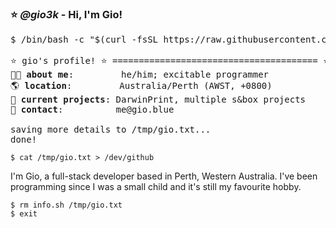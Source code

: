 ### ⭐️ *@gio3k* - Hi, I'm Gio!
<pre>
$ /bin/bash -c "$(curl -fsSL https://raw.githubusercontent.com/gio3k/gio3k/main/info.sh)"

⭐️ gio's profile! ⭐️ ======================================= ⭐️
🏃🏾 <b>about me</b>:         he/him; excitable programmer
🌎 <b>location</b>:         Australia/Perth (AWST, +0800)
📖 <b>current projects</b>: DarwinPrint, multiple s&box projects
📖 <b>contact</b>:          me@gio.blue

saving more details to /tmp/gio.txt...
done!
</pre>
```
$ cat /tmp/gio.txt > /dev/github
```
I'm Gio, a full-stack developer based in Perth, Western Australia. I've been programming since I was a small child and it's still my favourite hobby.
```
$ rm info.sh /tmp/gio.txt
$ exit
```
